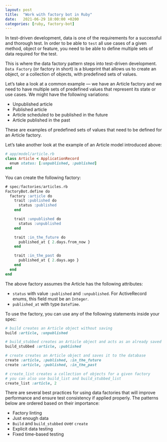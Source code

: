 ```yaml
---
layout: post
title:  "Work with factory bot in Ruby"
date:   2021-06-29 18:00:00 +0200
categories: [ruby, factory-bot]
---
```


In test-driven development, data is one of the requirements for a successful and thorough test. In order to be able to `test` all use cases of a given method, object or feature, you need to be able to define multiple sets of data required for the test.

This is where the data factory pattern steps into test-driven development. `Data Factory` (or factory in short) is a blueprint that allows us to create an object, or a collection of objects, with predefined sets of values.

Let’s take a look at a common example — we have an Article factory and we need to have multiple sets of predefined values that represent its state or use cases. We might have the following variations:

* Unpublished article
* Published article
* Article scheduled to be published in the future
* Article published in the past

These are examples of predefined sets of values that need to be defined for an Article factory.

Let’s take another look at the example of an Article model introduced above:

```ruby
# app/model/article.rb
class Article < ApplicationRecord
  enum status: [:unpublished, :published]
end
```

You can create the following factory:

```sql
# spec/factories/articles.rb
FactoryBot.define do
  factory :article do
    trait :published do
      status :published
    end

    trait :unpublished do
      status :unpublished
    end

    trait :in_the_future do
      published_at { 2.days.from_now }
    end

    trait :in_the_past do
      published_at { 2.days.ago }
    end
  end
end
```

The above factory assumes the Article has the following attributes:

* `status` with value `:published` and `:unpublished`. For ActiveRecord enums, this field must be an `Integer`.
* `published_at` with type `DateTime`.

To use the factory, you can use any of the following statements inside your spec:

```ruby
# build creates an Article object without saving
build :article, :unpublished

# build_stubbed creates an Article object and acts as an already saved Article
build_stubbed :article, :published

# create creates an Article object and saves it to the database
create :article, :published, :in_the_future
create :article, :published, :in_the_past

# create_list creates a collection of objects for a given factory
# you can also use build_list and build_stubbed_list
create_list :article, 2
```

There are several best practices for using data factories that will improve performance and ensure test consistency if applied properly. The patterns below are ordered based on their importance:

* Factory linting
* Just enough data
* `Build` and `build_stubbed` over `create`
* Explicit data testing
* Fixed time-based testing